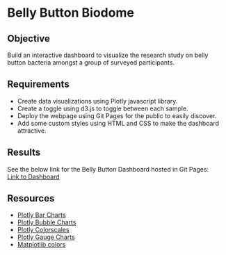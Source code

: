 # Belly Button Biodome

## Objective
Build an interactive dashboard to visualize the research study on belly button bacteria amongst a group of surveyed participants. 

## Requirements
- Create data visualizations using Plotly javascript library.
- Create a toggle using d3.js to toggle between each sample.
- Deploy the webpage using Git Pages for the public to easily discover.
- Add some custom styles using HTML and CSS to make the dashboard attractive.

## Results
See the below link for the Belly Button Dashboard hosted in Git Pages: <br>
[Link to Dashboard](https://srfassihi.github.io/belly-button-biodiversity/)

## Resources
- [Plotly Bar Charts](https://plotly.com/javascript/bar-charts/)
- [Plotly Bubble Charts](https://plotly.com/javascript/bubble-charts/)
- [Plotly Colorscales](https://plotly.com/javascript/colorscales/)
- [Plotly Gauge Charts](https://plotly.com/javascript/gauge-charts/)
- [Matplotlib colors](https://matplotlib.org/3.1.0/gallery/color/named_colors.html)
